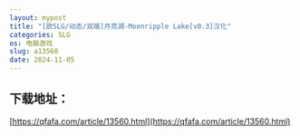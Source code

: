 ```yaml
---
layout: mypost
title: "[欧SLG/动态/双端]月亮湖-Moonripple Lake[v0.3]汉化"
categories: SLG
os: 电脑游戏
slug: a13560
date: 2024-11-05
---
```


## 下载地址：

[https://qfafa.com/article/13560.html](https://qfafa.com/article/13560.html)


